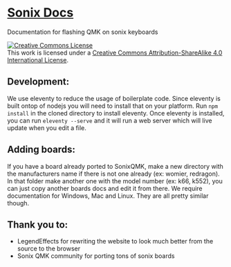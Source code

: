 # [Sonix Docs](https://sonix-docs.github.io/)
Documentation for flashing QMK on sonix keyboards 

<a rel="license" href="http://creativecommons.org/licenses/by-sa/4.0/"><img alt="Creative Commons License" style="border-width:0" src="https://i.creativecommons.org/l/by-sa/4.0/88x31.png" /></a><br />This work is licensed under a <a rel="license" href="http://creativecommons.org/licenses/by-sa/4.0/">Creative Commons Attribution-ShareAlike 4.0 International License</a>.

## Development:
We use eleventy to reduce the usage of boilerplate code. Since eleventy is built ontop of nodejs you will need to install that on your platform. Run ``npm install`` in the cloned directory to install eleventy. Once eleventy is installed, you can run ``eleventy --serve`` and it will run a web server which will live update when you edit a file.

## Adding boards:
If you have a board already ported to SonixQMK, make a new directory with the manufacturers name if there is not one already (ex: womier, redragon). In that folder make another one with the model number (ex: k66, k552), you can just copy another boards docs and edit it from there. We require documentation for Windows, Mac and Linux. They are all pretty similar though.

## Thank you to:
- LegendEffects for rewriting the website to look much better from the source to the browser
- Sonix QMK community for porting tons of sonix boards
